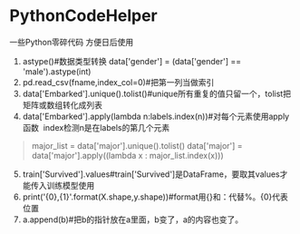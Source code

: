 # PythonCodeHelper
一些Python零碎代码 方便日后使用

1. astype()#数据类型转换 data['gender'] = (data['gender'] == 'male').astype(int)
2. pd.read_csv(fname,index_col=0)#把第一列当做索引
3. data['Embarked'].unique().tolist()#unique所有重复的值只留一个，tolist把矩阵或数组转化成列表
4. data['Embarked'].apply(lambda n:labels.index(n))#对每个元素使用apply函数  index检测n是在labels的第几个元素
> major_list = data['major'].unique().tolist()
> data['major'] = data['major'].apply((lambda x : major_list.index(x)))

5. train['Survived'].values#train['Survived']是DataFrame，要取其values才能传入训练模型使用
6. print('{0},{1}'.format(X.shape,y.shape))#format用{}和：代替%。{0}代表位置
7. a.append(b)#把b的指针放在a里面，b变了，a的内容也变了。

